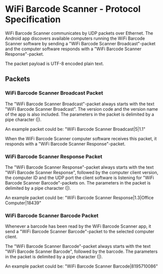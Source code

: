 WiFi Barcode Scanner - Protocol Specification
=============================================

WiFi Barcode Scanner communicates by UDP packets over Ethernet. The Android app discovers available computers running the WiFi Barcode Scanner software by sending a "WiFi Barcode Scanner Broadcast"-packet and the computer software responds with a "WiFi Barcode Scanner Response"-packet.

The packet payload is UTF-8 encoded plain text.


Packets
-------

### WiFi Barcode Scanner Broadcast Packet

The "WiFi Barcode Scanner Broadcast"-packet always starts with the text "WiFi Barcode Scanner Broadcast". The version code and the version name of the app is also included. The parameters in the packet is delimited by a pipe character (|).

An example packet could be:
"WiFi Barcode Scanner Broadcast|5|1.1"

When the WiFi Barcode Scanner computer software receives this packet, it responds with a "WiFi Barcode Scanner Response"-packet.



### WiFi Barcode Scanner Response Packet

The "WiFi Barcode Scanner Response"-packet always starts with the text "WiFi Barcode Scanner Response", followed by the computer client version, the computer ID and the UDP port the client software is listening for "WiFi Barcode Scanner Barcode"-packets on. The parameters in the packet is delimited by a pipe character (|).

An example packet could be:
"WiFi Barcode Scanner Response|1.3|Office Computer|18439"



### WiFi Barcode Scanner Barcode Packet

Whenever a barcode has been read by the WiFi Barcode Scanner app, it send a "WiFi Barcode Scanner Barcode"-packet to the selected computer client.

The "WiFi Barcode Scanner Barcode"-packet always starts with the text "WiFi Barcode Scanner Barcode", followed by the barcode. The parameters in the packet is delimited by a pipe character (|).

An example packet could be:
"WiFi Barcode Scanner Barcode|8195710086"